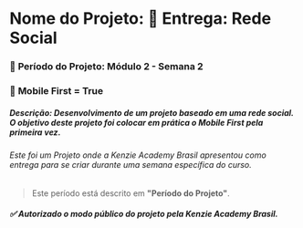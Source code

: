 # **Nome do Projeto:** 🏁 Entrega: Rede Social

### :date: **Período do Projeto:** Módulo 2 - Semana 2
### :iphone: **Mobile First =** True

##### **Descrição:** Desenvolvimento de um projeto baseado em uma rede social. O objetivo deste projeto foi colocar em prática o Mobile First pela primeira vez.


###### Este foi um Projeto onde a Kenzie Academy Brasil apresentou como entrega para se criar durante uma semana específica do curso.
> Este período está descrito em **"Período do Projeto"**.

##### :white_check_mark: Autorizado o modo público do projeto pela Kenzie Academy Brasil.
